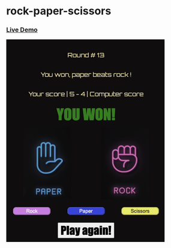 # rock-paper-scissors

### [Live Demo](https://disconico.github.io/rock-paper-scissors/)

![image info](./images/preview.png)